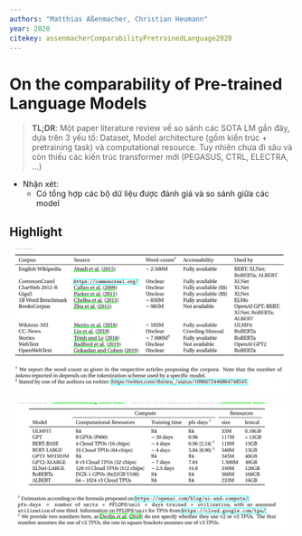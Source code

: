 ```yaml
---
authors: "Matthias Aßenmacher, Christian Heumann"
year: 2020
citekey: assenmacherComparabilityPretrainedLanguage2020
---
```


# On the comparability of Pre-trained Language Models
> **TL;DR**:  Một paper literature review về so sánh các SOTA LM gần đây, dựa trên 3 yếu tố: Dataset, Model architecture (gồm kiến trúc + pretraining task) và computational resource. Tuy nhiên chưa đi sâu và còn thiếu các kiến trúc transformer mới (PEGASUS, CTRL, ELECTRA, ...)

- Nhận xét:
  - Có tổng hợp các bộ dữ liệu được đánh giá và so sánh giữa các model

## Highlight
![](./static/images/2021-05-06-16-46-41.png)

![](./static/images/2021-05-06-16-47-09.png)